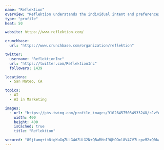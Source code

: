 ```yaml
---
name: "Reflektion"
overview: "Reflektion understands the individual intent and preferences of each customer and intelligently responds in real time."
type: "profile"
heat: 50

website: https://www.reflektion.com/

crunchbase:
  url: "https://www.crunchbase.com/organization/reflektion"

twitter:
  username: "ReflektionInc"
  url: "https://twitter.com/ReflektionInc"
  followers: 1439

locations:
  - San Mateo, CA

topics:
  - AI
  - AI in Marketing

images:
  - url: "https://pbs.twimg.com/profile_images/910264575034933248/rJvYegtU_400x400.jpg"
    width: 400
    height: 400
    isCached: true
    title: "Reflektion"

secured: "8Sjfamq+tb8igKuGqZULG4dZULG2N+QBaRHnI9QHOOxl8V47V7LcpvM2xQ0k4TpMCwkKEbHWZqtqNVqO5k1bx6UrKczCUI/MTDiNsYMAZMSwkTkH5lMMnO657L4jINMog+TwH940ZsyFf44TUgj7OHhvfSWz8fMeziLu9KKbfAOpiZOivF3zB/gpTP30yLrjJHYlzr0OIcSxbkHtX4In4qGCKSHej/1EVvFfB2fGC/Jhp2UCw1V0Y387ECS96xgs9GM35qsx/X8tq00lvUT2JPAHXK1FHvF6tZG2LS6jheHewR/n0l+nBu65FPLmVAmJqyJGg9IiAs+kOEco49KTGZzD+cUBZb8XA7G7y0VvaxRsg0UKEIKgoi7/op9zmDjqvHtFBhQeIeRYjqVcibRzTnPRc2f0WyPKKy4IHPPXVm8=;rEkNadZaNSOPsOujOFJXJw=="
---
```


